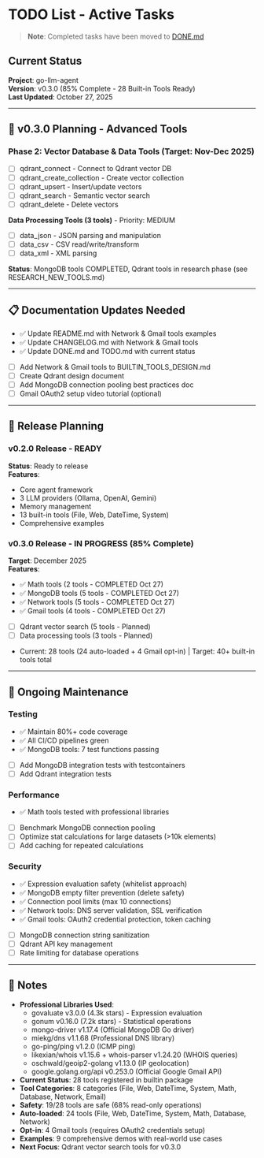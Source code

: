 # TODO List - Active Tasks

> **Note**: Completed tasks have been moved to [DONE.md](DONE.md)

## Current Status

**Project**: go-llm-agent  
**Version**: v0.3.0 (85% Complete - 28 Built-in Tools Ready)  
**Last Updated**: October 27, 2025

---

## 🎯 v0.3.0 Planning - Advanced Tools

### Phase 2: Vector Database & Data Tools (Target: Nov-Dec 2025)
- [ ] qdrant_connect - Connect to Qdrant vector DB
- [ ] qdrant_create_collection - Create vector collection
- [ ] qdrant_upsert - Insert/update vectors
- [ ] qdrant_search - Semantic vector search
- [ ] qdrant_delete - Delete vectors

**Data Processing Tools (3 tools)** - Priority: MEDIUM
- [ ] data_json - JSON parsing and manipulation
- [ ] data_csv - CSV read/write/transform
- [ ] data_xml - XML parsing

**Status**: MongoDB tools COMPLETED, Qdrant tools in research phase (see RESEARCH_NEW_TOOLS.md)

---

## 📋 Documentation Updates Needed

- ✅ Update README.md with Network & Gmail tools examples
- ✅ Update CHANGELOG.md with Network & Gmail tools
- ✅ Update DONE.md and TODO.md with current status
- [ ] Add Network & Gmail tools to BUILTIN_TOOLS_DESIGN.md
- [ ] Create Qdrant design document
- [ ] Add MongoDB connection pooling best practices doc
- [ ] Gmail OAuth2 setup video tutorial (optional)

---

## 🚀 Release Planning

### v0.2.0 Release - READY
**Status**: Ready to release  
**Features**:
- Core agent framework
- 3 LLM providers (Ollama, OpenAI, Gemini)
- Memory management
- 13 built-in tools (File, Web, DateTime, System)
- Comprehensive examples

### v0.3.0 Release - IN PROGRESS (85% Complete)
**Target**: December 2025  
**Features**:
- ✅ Math tools (2 tools - COMPLETED Oct 27)
- ✅ MongoDB tools (5 tools - COMPLETED Oct 27)
- ✅ Network tools (5 tools - COMPLETED Oct 27)
- ✅ Gmail tools (4 tools - COMPLETED Oct 27)
- [ ] Qdrant vector search (5 tools - Planned)
- [ ] Data processing tools (3 tools - Planned)
- Current: 28 tools (24 auto-loaded + 4 Gmail opt-in) | Target: 40+ built-in tools total

---

## 🔄 Ongoing Maintenance

### Testing
- ✅ Maintain 80%+ code coverage
- ✅ All CI/CD pipelines green
- ✅ MongoDB tools: 7 test functions passing
- [ ] Add MongoDB integration tests with testcontainers
- [ ] Add Qdrant integration tests

### Performance
- ✅ Math tools tested with professional libraries
- [ ] Benchmark MongoDB connection pooling
- [ ] Optimize stat calculations for large datasets (>10k elements)
- [ ] Add caching for repeated calculations

### Security
- ✅ Expression evaluation safety (whitelist approach)
- ✅ MongoDB empty filter prevention (delete safety)
- ✅ Connection pool limits (max 10 connections)
- ✅ Network tools: DNS server validation, SSL verification
- ✅ Gmail tools: OAuth2 credential protection, token caching
- [ ] MongoDB connection string sanitization
- [ ] Qdrant API key management
- [ ] Rate limiting for database operations

---

## 📝 Notes

- **Professional Libraries Used**:
  - govaluate v3.0.0 (4.3k stars) - Expression evaluation
  - gonum v0.16.0 (7.2k stars) - Statistical operations
  - mongo-driver v1.17.4 (Official MongoDB Go driver)
  - miekg/dns v1.1.68 (Professional DNS library)
  - go-ping/ping v1.2.0 (ICMP ping)
  - likexian/whois v1.15.6 + whois-parser v1.24.20 (WHOIS queries)
  - oschwald/geoip2-golang v1.13.0 (IP geolocation)
  - google.golang.org/api v0.253.0 (Official Google Gmail API)
- **Current Status**: 28 tools registered in builtin package
- **Tool Categories**: 8 categories (File, Web, DateTime, System, Math, Database, Network, Email)
- **Safety**: 19/28 tools are safe (68% read-only operations)
- **Auto-loaded**: 24 tools (File, Web, DateTime, System, Math, Database, Network)
- **Opt-in**: 4 Gmail tools (requires OAuth2 credentials setup)
- **Examples**: 9 comprehensive demos with real-world use cases
- **Next Focus**: Qdrant vector search tools for v0.3.0
